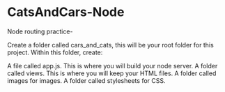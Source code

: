 # CatsAndCars-Node

Node routing practice-

Create a folder called cars_and_cats, this will be your root folder for this project.  Within this folder, create:

A file called app.js.  This is where you will build your node server.
A folder called views.  This is where you will keep your HTML files.
A folder called images for images.
A folder called stylesheets for CSS.
